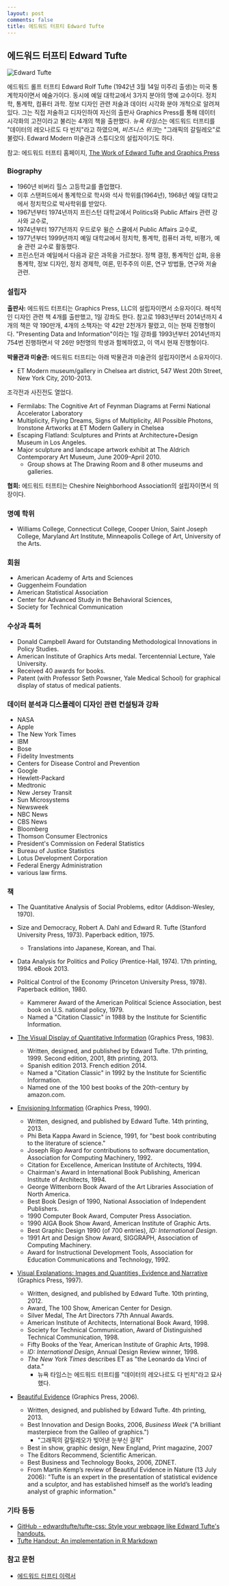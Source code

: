 ```yaml
---
layout: post
comments: false
title: 에드워드 터프티 Edward Tufte
---
```


## 에드워드 터프티 Edward Tufte
![Edward Tufte](http://www.edwardtufte.com/bboard/images/0003mW-10280/download.jpg)

에드워드 롤프 터프티 Edward Rolf Tufte (1942년 3월 14일 미주리 출생)는 미국 통계학자이면서 예술가이다. 동시에 예일 대학교에서 3가지 분야의 명예 교수이다. 정치학, 통계학, 컴퓨터 과학. 정보 디자인 관련 저술과 데이터 시각화 분야 개척으로 알려져 있다. 그는 직접 저술하고 디자인하여 자신의 출판사 Graphics Press를 통해 데이터 시각화의 고전이라고 불리는 4개의 책을 출판했다. *뉴욕 타임스*는 에드워드 터프티를 "데이터의 레오나르도 다 빈치"라고 하였으며, *비즈니스 위크*는 "그래픽의 갈릴레오"로 불렀다. Edward Modern 미술관과 스튜디오의 설립자이기도 하다. 

참고: 에드워드 터프티 홈페이지, [The Work of Edward Tufte and Graphics Press](https://www.edwardtufte.com/tufte/index)

### Biography
* 1960년 비버리 힐스 고등학교를 졸업했다. 
* 이후 스탠퍼드에서 통계학으로 학사와 석사 학위를(1964년), 1968년 예일 대학교에서 정치학으로 박사학위를 받았다.
* 1967년부터 1974년까지 프린스턴 대학교에서 Politics와 Public Affairs 관련 강사와 교수로,
* 1974년부터 1977년까지 우드로우 윌슨 스쿨에서 Public Affairs 교수로,
* 1977년부터 1999년까지 예일 대학교에서 정치학, 통계학, 컴퓨터 과학, 비평가, 예술 관련 교수로 활동했다.
* 프린스턴과 예일에서 다음과 같은 과목을 가르쳤다. 정책 결정, 통계적인 삽화, 응용 통계학, 정보 디자인, 정치 경제학, 여론, 민주주의 이론, 연구 방법들, 연구와 저술 관련.


### 설립자
**출판사:** 에드워드 터프티는 Graphics Press, LLC의 설립자이면서 소유자이다. 해석적인 디자인 관련 책 4개를 출판했고, 1일 강좌도 한다. 참고로 1983년부터 2014년까지 4개의 책은 약 190만개, 4개의 소책자는 약 42만 2천개가 팔렸고, 이는 현재 진행형이다.
"Presenting Data and Information"이라는 1일 강좌를 1993년부터 2014년까지 754번 진행하면서 약 26만 9천명의 학생과 함께하였고, 이 역시 현재 진행형이다.


**박물관과 미술관:** 에드워드 터프티는 아래 박물관과 미술관의 설립자이면서 소유자이다.
  * ET Modern museum/gallery in Chelsea art district, 547 West 20th Street, New York City, 2010-2013.

조각전과 사진전도 열었다.
  * Fermilabs: The Cognitive Art of Feynman Diagrams at Fermi National Accelerator Laboratory
  * Multiplicity, Flying Dreams, Signs of Multiplicity, All Possible Photons, Ironstone Artworks at ET Modern Gallery in Chelsea
  * Escaping Flatland: Sculptures and Prints at Architecture+Design Museum in Los Angeles.
* Major sculpture and landscape artwork exhibit at The Aldrich Contemporary Art Museum, June 2009–April 2010.
  * Group shows at The Drawing Room and 8 other museums and galleries.

**협회:** 에드워드 터프티는 Cheshire Neighborhood Association의 설립자이면서 의장이다.


### 명예 학위
*  Williams College, Connecticut College, Cooper Union, Saint Joseph College, Maryland Art Institute, Minneapolis College of Art, University of the Arts.


### 회원
* American Academy of Arts and Sciences
* Guggenheim Foundation
* American Statistical Association
* Center for Advanced Study in the Behavioral Sciences,
* Society for Technical Communication


### 수상과 특허
* Donald Campbell Award for Outstanding Methodological Innovations in Policy Studies.
* American Institute of Graphics Arts medal. Tercentennial Lecture, Yale University.
* Received 40 awards for books.
* Patent (with Professor Seth Powsner, Yale Medical School) for graphical display of status of medical patients.


### 데이터 분석과 디스플레이 디자인 관련 컨설팅과 강좌
* NASA
* Apple
* The New York Times
* IBM
* Bose
* Fidelity Investments
* Centers for Disease Control and Prevention
* Google
* Hewlett-Packard
* Medtronic
* New Jersey Transit
* Sun Microsystems
* Newsweek
* NBC News
* CBS News
* Bloomberg
* Thomson Consumer Electronics
* President's Commission on Federal Statistics
* Bureau of Justice Statistics
* Lotus Development Corporation
* Federal Energy Administration
* various law firms.


### 책
* The Quantitative Analysis of Social Problems, editor (Addison-Wesley, 1970).

* Size and Democracy, Robert A. Dahl and Edward R. Tufte (Stanford University Press, 1973). Paperback edition, 1975.
  * Translations into Japanese, Korean, and Thai.

* Data Analysis for Politics and Policy (Prentice-Hall, 1974). 17th printing, 1994. eBook 2013.

* Political Control of the Economy (Princeton University Press, 1978). Paperback edition, 1980.
  * Kammerer Award of the American Political Science Association, best book on U.S. national policy, 1979.
  * Named a "Citation Classic" in 1988 by the Institute for Scientific Information.

* [The Visual Display of Quantitative Information](https://www.edwardtufte.com/tufte/books_vdqi) (Graphics Press, 1983).
  * Written, designed, and published by Edward Tufte. 17th printing, 1999. Second edition, 2001, 8th printing, 2013.
  * Spanish edition 2013. French edition 2014.
  * Named a "Citation Classic" in 1992 by the Institute for Scientific Information.
  * Named one of the 100 best books of the 20th-century by amazon.com.

* [Envisioning Information](https://www.edwardtufte.com/tufte/books_ei) (Graphics Press, 1990).
  * Written, designed, and published by Edward Tufte. 14th printing, 2013.
  * Phi Beta Kappa Award in Science, 1991, for "best book contributing to the literature of science."
  * Joseph Rigo Award for contributions to software documentation, Association for Computing Machinery, 1992.
  * Citation for Excellence, American Institute of Architects, 1994.
  * Chairman's Award in International Book Publishing, American Institute of Architects, 1994.
  * George Wittenborn Book Award of the Art Libraries Association of North America.
  * Best Book Design of 1990, National Association of Independent Publishers.
  * 1990 Computer Book Award, Computer Press Association.
  * 1990 AIGA Book Show Award, American Institute of Graphic Arts.
  * Best Graphic Design 1990 (of 700 entries), *ID: International Design*.
  * 1991 Art and Design Show Award, SIGGRAPH, Association of Computing Machinery.
  * Award for Instructional Development Tools, Association for Education Communications and Technology, 1992.

* [Visual Explanations: Images and Quantities, Evidence and Narrative](https://www.edwardtufte.com/tufte/books_visex) (Graphics Press, 1997).
  * Written, designed, and published by Edward Tufte. 10th printing, 2012.
  * Award, The 100 Show, American Center for Design.
  * Silver Medal, The Art Directors 77th Annual Awards.
  * American Institute of Architects, International Book Award, 1998.
  * Society for Technical Communication, Award of Distinguished Technical Communication, 1998.
  * Fifty Books of the Year, American Institute of Graphic Arts, 1998.
  * *ID: International Design*, Annual Design Review winner, 1998.
  * *The New York Times* describes ET as "the Leonardo da Vinci of data."
    * 뉴욕 타임스는 에드워드 터프티를 "데이터의 레오나르도 다 빈치"라고 묘사했다.

* [Beautiful Evidence](https://www.edwardtufte.com/tufte/books_be) (Graphics Press, 2006).
  * Written, designed, and published by Edward Tufte. 4th printing, 2013.
  * Best Innovation and Design Books, 2006, *Business Week* ("A brilliant masterpiece from the Galileo of graphics.")
    * "그래픽의 갈릴레오가 빚어낸 눈부신 걸작"
  * Best in show, graphic design, New England, Print magazine, 2007
  * The Editors Recommend, Scientific American.
  * Best Business and Technology Books, 2006, ZDNET.
  * From Martin Kemp’s review of Beautiful Evidence in Nature (13 July 2006): "Tufte is an expert in the presentation of statistical evidence and a sculptor, and has established himself as the world’s leading analyst of graphic information."


### 기타 등등
* [GitHub - edwardtufte/tufte-css: Style your webpage like Edward Tufte's handouts.](https://github.com/edwardtufte/tufte-css)
* [Tufte Handout: An implementation in R Markdown](https://rstudio.github.io/tufte/)


### 참고 문헌
* [에드워드 터프티 이력서](http://www.edwardtufte.com/files/ETresume.pdf)
